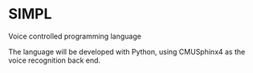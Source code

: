 # SIMPL
Voice controlled programming language

The language will be developed with Python, using CMUSphinx4 as the voice recognition back end.
